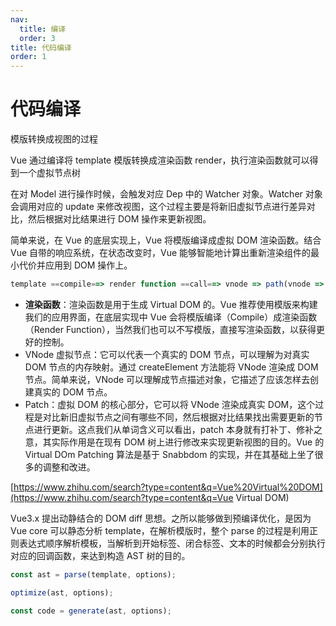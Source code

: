 ```yaml
---
nav:
  title: 编译
  order: 3
title: 代码编译
order: 1
---
```


# 代码编译

模版转换成视图的过程

Vue 通过编译将 template 模版转换成渲染函数 render，执行渲染函数就可以得到一个虚拟节点树

在对 Model 进行操作时候，会触发对应 Dep 中的 Watcher 对象。Watcher 对象会调用对应的 update 来修改视图，这个过程主要是将新旧虚拟节点进行差异对比，然后根据对比结果进行 DOM 操作来更新视图。

简单来说，在 Vue 的底层实现上，Vue 将模版编译成虚拟 DOM 渲染函数。结合 Vue 自带的响应系统，在状态改变时，Vue 能够智能地计算出重新渲染组件的最小代价并应用到 DOM 操作上。

```js
template ==compile==> render function ==call==> vnode => path(vnode => oldVnode) => View
```

- **渲染函数**：渲染函数是用于生成 Virtual DOM 的。Vue 推荐使用模版来构建我们的应用界面，在底层实现中 Vue 会将模版编译（Compile）成渲染函数（Render Function），当然我们也可以不写模版，直接写渲染函数，以获得更好的控制。
- VNode 虚拟节点：它可以代表一个真实的 DOM 节点，可以理解为对真实 DOM 节点的内存映射。通过 createElement 方法能将 VNode 渲染成 DOM 节点。简单来说，VNode 可以理解成节点描述对象，它描述了应该怎样去创建真实的 DOM 节点。
- Patch：虚拟 DOM 的核心部分，它可以将 VNode 渲染成真实 DOM，这个过程是对比新旧虚拟节点之间有哪些不同，然后根据对比结果找出需要更新的节点进行更新。这点我们从单词含义可以看出，patch 本身就有打补丁、修补之意，其实际作用是在现有 DOM 树上进行修改来实现更新视图的目的。Vue 的 Virtual DOm Patching 算法是基于 Snabbdom 的实现，并在其基础上坐了很多的调整和改进。

[https://www.zhihu.com/search?type=content&q=Vue%20Virtual%20DOM](https://www.zhihu.com/search?type=content&q=Vue Virtual DOM)

Vue3.x 提出动静结合的 DOM diff 思想。之所以能够做到预编译优化，是因为 Vue core 可以静态分析 template，在解析模版时，整个 parse 的过程是利用正则表达式顺序解析模板，当解析到开始标签、闭合标签、文本的时候都会分别执行对应的回调函数，来达到构造 AST 树的目的。

```js
const ast = parse(template, options);

optimize(ast, options);

const code = generate(ast, options);
```

